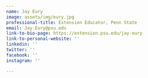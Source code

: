 ```yaml
---
name: Jay Eury
image: assets/img/eury.jpg
professional-title: Extension Educator, Penn State
email: Jay.Eury@psu.edu
link-to-bio-page: https://extension.psu.edu/jay-eury
link-to-personal-website: ''
linkedin: ''
twitter: ''
facebook: ''
instagram: ''

---
```

